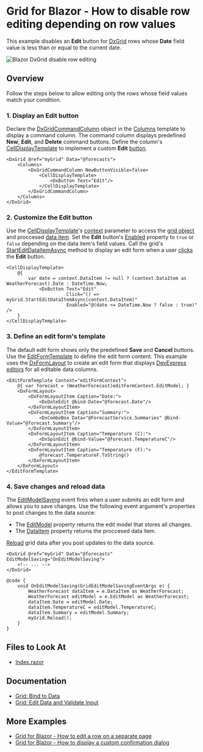 # Grid for Blazor - How to disable row editing depending on row values

This example disables an **Edit** button for [DxGrid](https://docs.devexpress.com/Blazor/DevExpress.Blazor.DxGrid) rows whose **Date** field value is less than or equal to the current date.

![Blazor DxGrid disable row editing](images/disable-roe-editing.png)

## Overview

Follow the steps below to allow editing only the rows whose field values match your condition.

### 1. Display an Edit button

Declare the [DxGridCommandColumn](https://docs.devexpress.com/Blazor/DevExpress.Blazor.DxGridCommandColumn) object in the [Columns](https://docs.devexpress.com/Blazor/DevExpress.Blazor.DxGrid.Columns) template to display a command column. The command column displays predefined **New**, **Edit**, and **Delete** command buttons. Define the column's [CellDisplayTemplate](https://docs.devexpress.com/Blazor/DevExpress.Blazor.DxGridCommandColumn.CellDisplayTemplate) to implement a custom **Edit** [button](https://docs.devexpress.com/Blazor/401581/buttons). 

```razor
<DxGrid @ref="myGrid" Data="@forecasts">
    <Columns>
        <DxGridCommandColumn NewButtonVisible=false>
            <CellDisplayTemplate>
                <DxButton Text="Edit"/>
            </CellDisplayTemplate>
        </DxGridCommandColumn>
    </Columns>
</DxGrid>
```

### 2. Customize the Edit button

Use the [CellDisplayTemplate](https://docs.devexpress.com/Blazor/DevExpress.Blazor.DxGridCommandColumn.CellDisplayTemplate)'s [context](https://docs.devexpress.com/Blazor/DevExpress.Blazor.GridColumnCellDisplayTemplateContext) parameter to access the [grid object](https://docs.devexpress.com/Blazor/DevExpress.Blazor.GridColumnCellDisplayTemplateContext.Grid) and proccesed [data item](https://docs.devexpress.com/Blazor/DevExpress.Blazor.GridColumnCellDisplayTemplateContext.DataItem). Set the **Edit** button's [Enabled](https://docs.devexpress.com/Blazor/DevExpress.Blazor.DxButton.Enabled) property to `true` or `false` depending on the data item's field values. Call the grid's [StartEditDataItemAsync](https://docs.devexpress.com/Blazor/DevExpress.Blazor.DxGrid.StartEditDataItemAsync(System.Object)) method to display an edit form when a user [clicks](https://docs.devexpress.com/Blazor/DevExpress.Blazor.DxButton.Click) the **Edit** button.

```razor
<CellDisplayTemplate>
    @{
        var date = context.DataItem != null ? (context.DataItem as WeatherForecast).Date : DateTime.Now;
            <DxButton Text="Edit"
                      Click="() => myGrid.StartEditDataItemAsync(context.DataItem)" 
                      Enabled="@(date <= DateTime.Now ? false : true)" />
    }
</CellDisplayTemplate>
```

### 3. Define an edit form's template

The default edit form shows only the predefined **Save** and **Cancel** buttons. Use the [EditFormTemplate](https://docs.devexpress.com/Blazor/DevExpress.Blazor.DxGrid.EditFormTemplate) to define the edit form content. This example uses the [DxFormLayout](https://docs.devexpress.com/Blazor/DevExpress.Blazor.DxFormLayout) to create an edit form that displays [DevExpress editors](https://docs.devexpress.com/Blazor/401156/data-editors) for all editable data columns.

```razor
<EditFormTemplate Context="editFormContext">
    @{ var forecast = (WeatherForecast)editFormContext.EditModel; }
    <DxFormLayout>
        <DxFormLayoutItem Caption="Date:">
            <DxDateEdit @bind-Date="@forecast.Date"/>
        </DxFormLayoutItem>
        <DxFormLayoutItem Caption="Summary:">
            <DxComboBox Data="@ForecastService.Summaries" @bind-Value="@forecast.Summary"/>
        </DxFormLayoutItem>
        <DxFormLayoutItem Caption="Temperature (C):">
            <DxSpinEdit @bind-Value="@forecast.TemperatureC"/>
        </DxFormLayoutItem>
        <DxFormLayoutItem Caption="Temperature (F):">
            @forecast.TemperatureF.ToString()
        </DxFormLayoutItem>
    </DxFormLayout>
</EditFormTemplate>
```

### 4. Save changes and reload data

The [EditModelSaving](https://docs.devexpress.com/Blazor/DevExpress.Blazor.DxGrid.EditModelSaving) event fires when a user submits an edit form and allows you to save changes. Use the following event argument's properties to post changes to the data source:

- The [EditModel](https://docs.devexpress.com/Blazor/DevExpress.Blazor.GridEditModelSavingEventArgs.EditModel) property returns the edit model that stores all changes.
- The [DataItem](https://docs.devexpress.com/Blazor/DevExpress.Blazor.GridEditModelSavingEventArgs.DataItem) property returns the proccesed data item.

[Reload](https://docs.devexpress.com/Blazor/DevExpress.Blazor.DxGrid.Reload) grid data after you post updates to the data source.

```razor
<DxGrid @ref="myGrid" Data="@forecasts" EditModelSaving="OnEditModelSaving">
    <!-- ... -->
</DxGrid>

@code {
    void OnEditModelSaving(GridEditModelSavingEventArgs e) {
        WeatherForecast dataItem = e.DataItem as WeatherForecast;
        WeatherForecast editModel = e.EditModel as WeatherForecast;
        dataItem.Date = editModel.Date;
        dataItem.TemperatureC = editModel.TemperatureC;
        dataItem.Summary = editModel.Summary;
        myGrid.Reload();
    }
}
```

## Files to Look At

- [Index.razor](./CS/DisableEditButton/Pages/Index.razor)

## Documentation

- [Grid: Bind to Data](https://docs.devexpress.com/Blazor/403737/grid/bind-to-data)
- [Grid: Edit Data and Validate Input](https://docs.devexpress.com/Blazor/403454/grid/edit-data-and-validate-input)

## More Examples

- [Grid for Blazor - How to edit a row on a separate page](https://github.com/DevExpress-Examples/blazor-DxGrid-Separate-Edit-Form)
- [Grid for Blazor - How to display a custom confirmation dialog](https://github.com/DevExpress-Examples/blazor-dxgrid-show-custom-confirmation-dialog)
